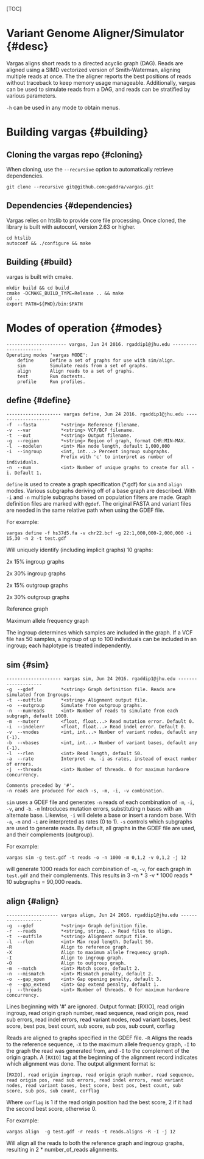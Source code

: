 [TOC]

# Variant Genome Aligner/Simulator {#desc}

Vargas aligns short reads to a directed acyclic graph (DAG). Reads are aligned using a SIMD vectorized version of Smith-Waterman, aligning multiple reads at once. The the aligner reports the best positions of reads without traceback to keep memory usage manageable. Additionally, vargas can be used to simulate reads from a DAG, and reads can be stratified by various parameters.

`-h` can be used in any mode to obtain menus.

# Building vargas {#building}

## Cloning the vargas repo {#cloning}

When cloning, use the `--recursive` option to automatically retrieve dependencies.


    git clone --recursive git@github.com:gaddra/vargas.git

## Dependencies {#dependencies}

Vargas relies on htslib to provide core file processing. Once cloned, the library is built with autoconf, version 2.63 or higher.

    cd htslib
    autoconf && ./configure && make

## Building {#build}

vargas is built with cmake.

    mkdir build && cd build
    cmake -DCMAKE_BUILD_TYPE=Release .. && make
    cd ..
    export PATH=${PWD}/bin:$PATH

# Modes of operation {#modes}

	---------------------- vargas, Jun 24 2016. rgaddip1@jhu.edu ----------------------
	Operating modes 'vargas MODE':
		define      Define a set of graphs for use with sim/align.
		sim         Simulate reads from a set of graphs.
		align       Align reads to a set of graphs.
		test        Run doctests.
		profile     Run profiles.

## define {#define}

	-------------------- vargas define, Jun 24 2016. rgaddip1@jhu.edu --------------------
	-f	--fasta         *<string> Reference filename.
	-v	--var           *<string> VCF/BCF filename.
	-t	--out           *<string> Output filename.
	-g	--region        *<string> Region of graph, format CHR:MIN-MAX.
	-l	--nodelen       <int> Max node length, default 1,000,000
	-i	--ingroup       <int, int...> Percent ingroup subgraphs.
		                Prefix with 'c' to interpret as number of individuals.
	-n	--num           <int> Number of unique graphs to create for all -i. Default 1.

`define` is used to create a graph specification (*.gdf) for `sim` and `align` modes. Various subgraphs deriving off of a base graph are described. With `-i` and `-n` multiple subgraphs based on population filters are made. Graph definition files are marked with `@gdef`. The original FASTA and variant files are needed in the same relative path when using the GDEF file.

For example:

    vargas define -f hs37d5.fa -v chr22.bcf -g 22:1,000,000-2,000,000 -i 15,30 -n 2 -t test.gdf

Will uniquely identify (including implicit graphs) 10 graphs:

2x 15% ingroup graphs

2x 30% ingroup graphs

2x 15% outgroup graphs

2x 30% outgroup graphs

Reference graph

Maximum allele frequency graph

The ingroup determines which samples are included in the graph. If a VCF file has 50 samples, a ingroup of up to 100 individuals can be included in an ingroup; each haplotype is treated independently.

## sim {#sim}


	-------------------- vargas sim, Jun 24 2016. rgaddip1@jhu.edu --------------------
	-g	--gdef          *<string> Graph definition file. Reads are simulated from Ingroups.
	-t	--outfile       *<string> Alignment output file.
	-o	--outgroup      Simulate from outgroup graphs.
	-n	--numreads      <int> Number of reads to simulate from each subgraph, default 1000.
	-m	--muterr        <float, float...> Read mutation error. Default 0.
	-i	--indelerr      <float, float...> Read indel error. Default 0.
	-v	--vnodes        <int, int...> Number of variant nodes, default any (-1).
	-b	--vbases        <int, int...> Number of variant bases, default any (-1).
	-l	--rlen          <int> Read length, default 50.
	-a	--rate          Interpret -m, -i as rates, instead of exact number of errors.
	-j	--threads       <int> Number of threads. 0 for maximum hardware concurrency.

	Comments preceded by '#'.
	-n reads are produced for each -s, -m, -i, -v combination.


`sim` uses a GDEF file and generates `-n` reads of each combination of `-m`, `-i`, `-v`, and `-b`. `-m` Introduces mutation errors, substituting n bases with an alternate base. Likewise, `-i` will delete a base or insert a random base. With `-a`, `-m` and `-i` are interpreted as rates (0 to 1). `-s` controls which subgraphs are used to generate reads. By default, all graphs in the GDEF file are used, and their complements (outgroup).

For example:

	vargas sim -g test.gdf -t reads -o -n 1000 -m 0,1,2 -v 0,1,2 -j 12

will generate 1000 reads for each combination of `-m`, `-v`, for each graph in `test.gdf` and their complements. This results in 3 -m * 3 -v * 1000 reads * 10 subgraphs = 90,000 reads.

## align {#align}

	------------------- vargas align, Jun 24 2016. rgaddip1@jhu.edu -------------------
	-g	--gdef          *<string> Graph definition file.
	-r	--reads         *<string, string...> Read files to align.
	-t	--outfile       *<string> Alignment output file.
	-l	--rlen          <int> Max read length. Default 50.
	-R	                Align to reference graph.
	-X	                Align to maximum allele frequency graph.
	-I	                Align to ingroup graph.
	-O	                Align to outgroup graph.
	-m	--match         <int> Match score, default 2.
	-n	--mismatch      <int> Mismatch penalty, default 2.
	-o	--gap_open      <int> Gap opening penalty, default 3.
	-e	--gap_extend    <int> Gap extend penalty, default 1.
	-j	--threads       <int> Number of threads. 0 for maximum hardware concurrency.

Lines beginning with '#' are ignored.
Output format:
	[RXIO], read origin ingroup, read origin graph number, read sequence,
 read origin pos, read sub errors, read indel errors, read variant nodes, read variant bases,
 best score, best pos, best count, sub score, sub pos, sub count, corflag


Reads are aligned to graphs specified in the GDEF file. `-R` Aligns the reads to the reference sequence, `-X` to the maximum allele frequency graph, `-I` to the graph the read was generated from, and `-O` to the complement of the origin graph. A `[RXIO]` tag at the beginning of the alignment record indicates which alignment was done. The output alignment format is:

`[RXIO], read origin ingroup, read origin graph number, read sequence, read origin pos, read sub errors, read indel errors, read variant nodes, read variant bases, best score, best pos, best count, sub score, sub pos, sub count, corflag`

Where `corflag` is 1 if the read origin position had the best score, 2 if it had the second best score, otherwise 0. 

For example:

	vargas align  -g test.gdf -r reads -t reads.aligns -R -I -j 12

Will align all the reads to both the reference graph and ingroup graphs, resulting in 2 * number_of_reads alignments.


